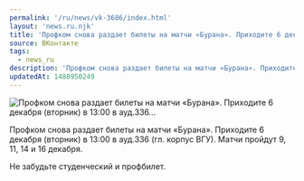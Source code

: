 ```yaml
---
permalink: '/ru/news/vk-3686/index.html'
layout: 'news.ru.njk'
title: 'Профком снова раздает билеты на матчи «Бурана». Приходите 6 декабря (вторник) в 13:00 в ауд.336'
source: ВКонтакте
tags:
  - news_ru
description: 'Профком снова раздает билеты на матчи «Бурана». Приходите 6 декабря (вторник) в 13:00 в ауд.336…'
updatedAt: 1480950249
---
```

![Профком снова раздает билеты на матчи «Бурана». Приходите 6 декабря (вторник) в 13:00 в ауд.336…](https://sun9-38.userapi.com/impf/c636330/v636330501/5754a/O4hqPWJD8-U.jpg?size=1280x720&quality=96&sign=d263ebf67d9afb722576a2b547bfacac&c_uniq_tag=M0NOd58bD00Jiin2yN6xLb8gVmHhnzoEZ6mNbnuTejY&type=album)

Профком снова раздает билеты на матчи «Бурана». Приходите 6 декабря (вторник) в 13:00 в ауд.336 (гл. корпус ВГУ). Матчи пройдут 9, 11, 14 и 16 декабря.

Не забудьте студенческий и профбилет.

